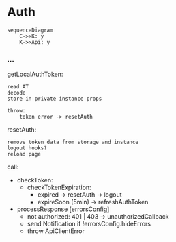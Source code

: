 # Auth

```mermaid
sequenceDiagram
    C->>K: y
    K->>Api: y
```

### ...

getLocalAuthToken:

    read AT
    decode
    store in private instance props

    throw:
        token error -> resetAuth

resetAuth:

    remove token data from storage and instance
    logout hooks?
    reload page

call:

- checkToken:
  - checkTokenExpiration:
    - expired -> resetAuth -> logout
    - expireSoon (5min) -> refreshAuthToken
- processResponse [errorsConfig]
  - not authorized: 401 | 403 -> unauthorizedCallback
  - send Notification if !errorsConfig.hideErrors
  - throw ApiClientError
